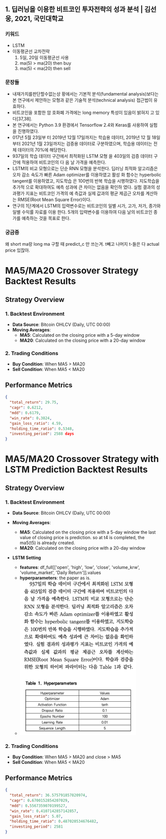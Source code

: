 ## 1. 딥러닝을 이용한 비트코인 투자전략의 성과 분석 | 김선웅, 2021, 국민대학교

### 키워드

- LSTM
- 이동평균선 교차전략
  1. 5일, 20일 이동평균선 사용
  2. ma(5) > ma(20) then buy
  3. ma(5) < ma(20) then sell

### 문장들

- 내재가치를판단할수없는상 황에서는 기본적 분석(fundamental analysis)보다는 본 연구에서 제안하는 모형과 같은 기술적 분석(technical analysis) 접근법이 유효하다.
- 비트코인을 포함한 암 호화폐 가격에는 long memory 특성이 있음이 밝혀지 고 있다[37,38].
- 본 연구에서는 Python 3.9 환경에서 Tensorflow 2.4와 Keras를 사용하여 실험을 진행하였다.
- 017년 5월 23일부 터 2019년 12월 17일까지는 학습용 데이터, 2019년 12 월 18일부터 2021년 1월 23일까지는 검증용 데이터로 구분하였으며, 학습용 데이터는 전체 데이터의 70%에 해당한다.
- 937일의 학습 데이터 구간에서 최적화된 LSTM 모형 을 403일의 검증 데이터 구간에 적용하여 비트코인의 다 음 날 가격을 예측한다.
- LSTM의 비교 모형으로는 단순 RNN 모형을 분석한다. 딥러닝 최적화 알고리즘은 오차 감소 속도가 빠른 Adam optimizer를 이용하였고 활성 화 함수는 hyperbolic tangent를 이용하였고, 지도학습 은 100번의 반복 학습을 시행하였다. 지도학습을 추가적 으로 확대하여도 예측 성과에 큰 차이는 없음을 확인하 였다. 실험 결과의 성과평가 지표는 비트코인 가격의 예 측값과 실제 값과의 평균 제곱근 오차를 계산하는 RMSE(Root Mean Square Error)이다.
- 연구의 1단계에서 LSTM의 입력변수로는 비트코인의 일별 시가, 고가, 저가, 종가와 일별 수익률 자료를 이용 한다. 5개의 입력변수를 이용하여 다음 날의 비트코인 종가를 예측하는 것을 목표로 한다.

### 궁금증

왜 short ma랑 long ma 구할 때 predict_c 만 쓰는겨. t빼고 나머지 t-들은 다 actual price 있잖아.

# MA5/MA20 Crossover Strategy Backtest Results

## Strategy Overview

### 1. Backtest Environment

- **Data Source**: Bitcoin OHLCV (Daily, UTC 00:00)
- **Moving Averages**:
  - **MA5**: Calculated on the closing price with a 5-day window
  - **MA20**: Calculated on the closing price with a 20-day window

### 2. Trading Conditions

- **Buy Condition**: When MA5 > MA20
- **Sell Condition**: When MA5 < MA20

## Performance Metrics

```json
{
  "total_return": 29.75,
  "cagr": 0.6212,
  "mdd": 0.6179,
  "win_rate": 0.3824,
  "gain_loss_ratio": 4.59,
  "holding_time_ratio": 0.5348,
  "investing_period": 2588 days
}

```

# MA5/MA20 Crossover Strategy with LSTM Prediction Backtest Results

## Strategy Overview

### 1. Backtest Environment

- **Data Source**: Bitcoin OHLCV (Daily, UTC 00:00)
- **Moving Averages**:

  - **MA5**: Calculated on the closing price with a 5-day window
    the last value of closing price is prediction. so at t4 is completed, the ma5(t5) is already created.
  - **MA20**: Calculated on the closing price with a 20-day window

- **LSTM Setting**
  - **features**: df_full[['open', 'high', 'low', 'close', 'volume_krw', 'volume_market', 'Daily Return']].values
  - **hyperparameters**: the paper as is.
  - ![Alt text for the image](/strategy_lab/1/parameters.png)

### 2. Trading Conditions

- **Buy Condition**: When MA5 > MA20 and close > MA5
- **Sell Condition**: When MA5 < MA20

## Performance Metrics

```json
{
  "total_return": 36.575791857820974,
  "cagr": 0.6700152854207029,
  "mdd": 0.5567359070199527,
  "win_rate": 0.4107142857142857,
  "gain_loss_ratio": 5.07,
  "holding_time_ratio": 0.487020534676482,
  "investing_period": 2581
}
```
